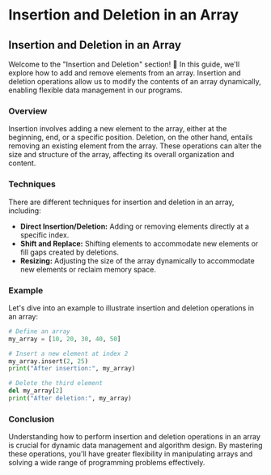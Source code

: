 # Insertion and Deletion in an Array

## Insertion and Deletion in an Array

Welcome to the "Insertion and Deletion" section! 🚪 In this guide, we'll explore how to add and remove elements from an array. Insertion and deletion operations allow us to modify the contents of an array dynamically, enabling flexible data management in our programs.

### Overview

Insertion involves adding a new element to the array, either at the beginning, end, or a specific position. Deletion, on the other hand, entails removing an existing element from the array. These operations can alter the size and structure of the array, affecting its overall organization and content.

### Techniques

There are different techniques for insertion and deletion in an array, including:

* **Direct Insertion/Deletion:** Adding or removing elements directly at a specific index.
* **Shift and Replace:** Shifting elements to accommodate new elements or fill gaps created by deletions.
* **Resizing:** Adjusting the size of the array dynamically to accommodate new elements or reclaim memory space.

### Example

Let's dive into an example to illustrate insertion and deletion operations in an array:

```python
# Define an array
my_array = [10, 20, 30, 40, 50]

# Insert a new element at index 2
my_array.insert(2, 25)
print("After insertion:", my_array)

# Delete the third element
del my_array[2]
print("After deletion:", my_array)
```

### Conclusion

Understanding how to perform insertion and deletion operations in an array is crucial for dynamic data management and algorithm design. By mastering these operations, you'll have greater flexibility in manipulating arrays and solving a wide range of programming problems effectively.
